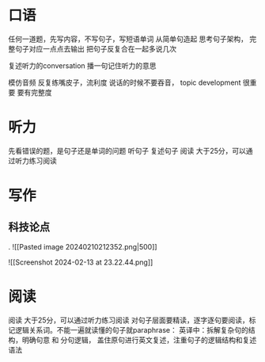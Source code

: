 # 口语
任何一道题，先写内容，不写句子，写短语单词
从简单句造起 思考句子架构， 完整句子对应一点点去输出 
把句子反复合在一起多说几次

复述听力的conversation 播一句记住听力的意思

模仿音频
反复练嘴皮子，流利度
说话的时候不要吞音， topic development 很重要 要有完整度
# 听力
先看错误的题，是句子还是单词的问题
听句子  复述句子
阅读 大于25分，可以通过听力练习阅读
# 写作
## 科技论点
.
![[Pasted image 20240210212352.png|500]]

![[Screenshot 2024-02-13 at 23.22.44.png]]


# 阅读
阅读 大于25分，可以通过听力练习阅读
对句子层面要精读，逐字逐句要阅读，标记逻辑关系词。不能一遍就读懂的句子就paraphrase：
英译中：拆解复杂句的结构，明确句意 和 分句逻辑，
盖住原句进行英文复述，注重句子的逻辑结构和复述语法
